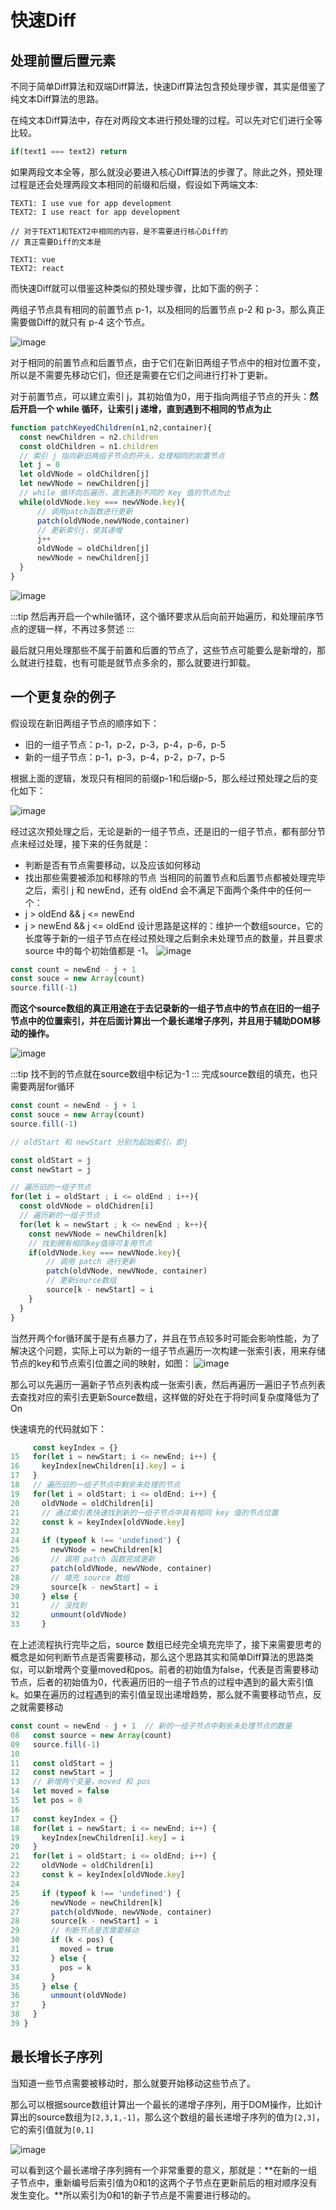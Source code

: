 # 快速Diff
## 处理前置后置元素

不同于简单Diff算法和双端Diff算法，快速Diff算法包含预处理步骤，其实是借鉴了纯文本Diff算法的思路。

在纯文本Diff算法中，存在对两段文本进行预处理的过程。可以先对它们进行全等比较。

```js
if(text1 === text2) return
```
如果两段文本全等，那么就没必要进入核心Diff算法的步骤了。除此之外，预处理过程是还会处理两段文本相同的前缀和后缀，假设如下两端文本:
```text
TEXT1: I use vue for app development
TEXT2: I use react for app development

// 对于TEXT1和TEXT2中相同的内容，是不需要进行核心Diff的
// 真正需要Diff的文本是

TEXT1: vue
TEXT2: react
```
而快速Diff就可以借鉴这种类似的预处理步骤，比如下面的例子：

两组子节点具有相同的前置节点 p-1，以及相同的后置节点 p-2 和 p-3，那么真正需要做Diff的就只有 p-4 这个节点。

![image](./assets/diff-5.jpg)

对于相同的前置节点和后置节点，由于它们在新旧两组子节点中的相对位置不变，所以是不需要先移动它们，但还是需要在它们之间进行打补丁更新。

对于前置节点，可以建立索引 j，其初始值为0，用于指向两组子节点的开头：**然后开启一个 while 循环，让索引 j 递增，直到遇到不相同的节点为止**

```js
function patchKeyedChildren(n1,n2,container){
  const newChildren = n2.children
  const oldChildren = n1.children
  // 索引 j 指向新旧两组子节点的开头，处理相同的前置节点
  let j = 0
  let oldVNode = oldChildren[j]
  let newVNode = newChildren[j]
  // while 循环向后遍历，直到遇到不同的 Key 值的节点为止
  while(oldVNode.key === newVNode.key){
      // 调用patch函数进行更新
      patch(oldVNode,newVNode,container)
      // 更新索引j，使其递增
      j++
      oldVNode = oldChildren[j]
      newVNode = newChildren[j]
  }
}
```
![image](./assets/diff-6.jpg)

:::tip
然后再开启一个while循环，这个循环要求从后向前开始遍历，和处理前序节点的逻辑一样，不再过多赘述
:::

最后就只用处理那些不属于前置和后置的节点了，这些节点可能要么是新增的，那么就进行挂载，也有可能是就节点多余的，那么就要进行卸载。

## 一个更复杂的例子
假设现在新旧两组子节点的顺序如下：
- 旧的一组子节点：p-1，p-2，p-3，p-4，p-6，p-5
- 新的一组子节点：p-1，p-3，p-4，p-2，p-7，p-5

根据上面的逻辑，发现只有相同的前缀p-1和后缀p-5，那么经过预处理之后的变化如下：

![image](./assets/diff-7.jpg)

经过这次预处理之后，无论是新的一组子节点，还是旧的一组子节点，都有部分节点未经过处理，接下来的任务就是：
- 判断是否有节点需要移动，以及应该如何移动
- 找出那些需要被添加和移除的节点
当相同的前置节点和后置节点都被处理完毕之后，索引 j 和 newEnd，还有 oldEnd 会不满足下面两个条件中的任何一个：
- j > oldEnd && j <= newEnd
- j > newEnd && j <= oldEnd
设计思路是这样的：维护一个数组source，它的长度等于新的一组子节点在经过预处理之后剩余未处理节点的数量，并且要求 source 中的每个初始值都是 -1。
![image](./assets/diff-8.jpg)

```js
const count = newEnd - j + 1
const souce = new Array(count)
source.fill(-1)
```
**而这个source数组的真正用途在于去记录新的一组子节点中的节点在旧的一组子节点中的位置索引，并在后面计算出一个最长递增子序列，并且用于辅助DOM移动的操作。**

![image](./assets/diff-9.jpg)

:::tip
找不到的节点就在source数组中标记为-1
:::
完成source数组的填充，也只需要两层for循环
```js
const count = newEnd - j + 1
const souce = new Array(count)
source.fill(-1)

// oldStart 和 newStart 分别为起始索引，即j

const oldStart = j
const newStart = j

// 遍历旧的一组子节点
for(let i = oldStart ; i <= oldEnd ; i++){
  const oldVNode = oldChidren[i]
  // 遍历新的一组子节点
  for(let k = newStart ; k <= newEnd ; k++){
    const newVNode = newChildren[k]
    // 找到拥有相同key值得可复用节点
    if(oldVNode.key === newVNode.key){
        // 调用 patch 进行更新
        patch(oldVNode, newVNode, container)
        // 更新source数组
        source[k - newStart] = i
    }
  }
}
```
当然开两个for循环属于是有点暴力了，并且在节点较多时可能会影响性能，为了解决这个问题，实际上可以为新的一组子节点遍历一次构建一张索引表，用来存储节点的key和节点索引位置之间的映射，如图：
![image](./assets/diff-10.jpg)

那么可以先遍历一遍新子节点列表构成一张索引表，然后再遍历一遍旧子节点列表去查找对应的索引去更新Source数组，这样做的好处在于将时间复杂度降低为了On

快速填充的代码就如下：
```js
     const keyIndex = {}
15   for(let i = newStart; i <= newEnd; i++) {
16     keyIndex[newChildren[i].key] = i
17   }
18   // 遍历旧的一组子节点中剩余未处理的节点
19   for(let i = oldStart; i <= oldEnd; i++) {
20     oldVNode = oldChildren[i]
21     // 通过索引表快速找到新的一组子节点中具有相同 key 值的节点位置
22     const k = keyIndex[oldVNode.key]
23
24     if (typeof k !== 'undefined') {
25       newVNode = newChildren[k]
26       // 调用 patch 函数完成更新
27       patch(oldVNode, newVNode, container)
28       // 填充 source 数组
29       source[k - newStart] = i
30     } else {
31       // 没找到
32       unmount(oldVNode)
33     }
```
在上述流程执行完毕之后，source 数组已经完全填充完毕了，接下来需要思考的概念是如何判断节点是否需要移动，那么这个思路其实和简单Diff算法的思路类似，可以新增两个变量moved和pos。前者的初始值为false，代表是否需要移动节点，后者的初始值为0，代表遍历旧的一组子节点的过程中遇到的最大索引值 k。如果在遍历的过程遇到的索引值呈现出递增趋势，那么就不需要移动节点，反之就需要移动
```js
const count = newEnd - j + 1  // 新的一组子节点中剩余未处理节点的数量
08   const source = new Array(count)
09   source.fill(-1)
10
11   const oldStart = j
12   const newStart = j
13   // 新增两个变量，moved 和 pos
14   let moved = false
15   let pos = 0
16
17   const keyIndex = {}
18   for(let i = newStart; i <= newEnd; i++) {
19     keyIndex[newChildren[i].key] = i
20   }
21   for(let i = oldStart; i <= oldEnd; i++) {
22     oldVNode = oldChildren[i]
23     const k = keyIndex[oldVNode.key]
24
25     if (typeof k !== 'undefined') {
26       newVNode = newChildren[k]
27       patch(oldVNode, newVNode, container)
28       source[k - newStart] = i
29       // 判断节点是否需要移动
30       if (k < pos) {
31         moved = true
32       } else {
33         pos = k
34       }
35     } else {
36       unmount(oldVNode)
37     }
38   }
39 }
```
## 最长增长子序列
当知道一些节点需要被移动时，那么就要开始移动这些节点了。

那么可以根据source数组计算出一个最长的递增子序列，用于DOM操作，比如计算出的source数组为`[2,3,1,-1]`，那么这个数组的最长递增子序列的值为`[2,3]`，它的索引值就为`[0,1]`

![image](./assets/diff-11.jpg)

可以看到这个最长递增子序列拥有一个非常重要的意义，那就是：**在新的一组子节点中，重新编号后索引值为0和1的这两个子节点在更新前后的相对顺序没有发生变化。**所以索引为0和1的新子节点是不需要进行移动的。